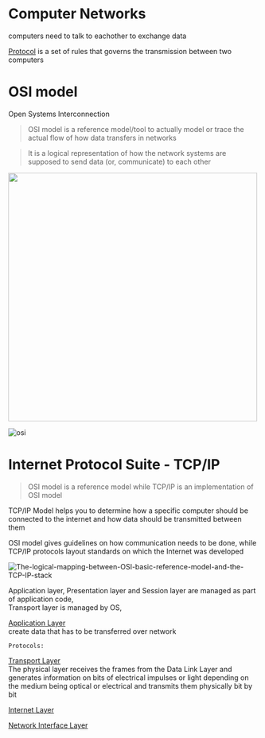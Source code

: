 # Computer Networks

computers need to talk to eachother to exchange data    

<ins>Protocol</ins> is a set of rules that governs the transmission between two computers       

# OSI model
Open Systems Interconnection
> OSI model is a reference model/tool to actually model or trace the actual flow of how data transfers in networks 

> It is a logical representation of how the network systems are supposed to send data (or, communicate) to each other  


<img src="https://user-images.githubusercontent.com/16437905/202834366-655b09c7-67ec-4f55-a690-2149fbdc744d.png" width="500">

![osi](https://user-images.githubusercontent.com/16437905/202200438-ea1c47e3-966c-44aa-b5a9-db82375b0dce.png)


# Internet Protocol Suite - TCP/IP 
> OSI model is a reference model while TCP/IP is an implementation of OSI model

TCP/IP Model helps you to determine how a specific computer should be connected to the internet and how data should be transmitted between them 

OSI model gives guidelines on how communication needs to be done, while TCP/IP protocols layout standards on which the Internet was developed

![The-logical-mapping-between-OSI-basic-reference-model-and-the-TCP-IP-stack](https://user-images.githubusercontent.com/16437905/202834288-127fcd13-48ef-433c-b7dd-5d846f79f831.jpg)


Application layer, Presentation layer and Session layer are managed as part of application code,   
Transport layer is managed by OS, 

<ins>Application Layer</ins>    
create data that has to be transferred over network  
``` 
Protocols: 
```


<ins>Transport Layer</ins>     
The physical layer receives the frames from the Data Link Layer and generates information on bits of electrical impulses or light depending on the medium being optical or electrical and transmits them physically bit by bit


<ins>Internet Layer</ins>     

<ins>Network Interface Layer</ins>        


